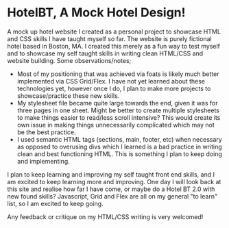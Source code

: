 # HotelBT, A Mock Hotel Design!
A mock up hotel website I created as a personal project to showcase HTML and CSS skills I have taught myself so far. The website is purely fictional hotel based in Boston, MA. I created this merely as a fun way to test myself and to showcase my self taught skills in writing clean HTML/CSS and website building. Some observations/notes;

<ul>
  <li> Most of my positioning that was achieved via foats is likely much better implemented via CSS Grid/Flex. I have not yet learned about these technologies yet, however once I do, I plan to make more projects to showcase/practice these new skills.</li>
  <li> My stylesheet file became quite large towards the end, given it was for three pages in one sheet. Might be better to create multiple stylesheets to make things easier to read/less scroll intensive? This would create its own issue in making things unnecessarily complicated which may not be the best practice.</li>
  <li>I used semantic HTML tags (sections, main, footer, etc) when necessary as opposed to overusing divs which I learned is a bad practice in writing clean and best functioning HTML. This is something I plan to keep doing and implementing.</li>
</ul>
  
  I plan to keep learning and improving my self taught front end skills, and I am excited to keep learning more and improving. One day I will look back at this site and realise how far I have come, or maybe do a Hotel BT 2.0 with new found skills? Javascript, Grid and Flex are all on my general "to learn" list, so I am excited to keep going.
  
Any feedback or critique on my HTML/CSS writing is very welcomed!
